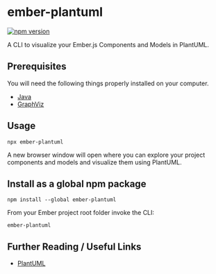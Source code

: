 # ember-plantuml

[![npm version](http://img.shields.io/npm/v/ember-plantuml.svg?style=flat)](https://npmjs.org/package/ember-plantuml "View this project on npm")


A CLI to visualize your Ember.js Components and Models in PlantUML.

## Prerequisites

You will need the following things properly installed on your computer.

* [Java](https://www.oracle.com/in/java/technologies/javase-downloads.html)
* [GraphViz](https://graphviz.org/)

## Usage
```
npx ember-plantuml
```

A new browser window will open where you can explore your project components and models and visualize them using PlantUML.


## Install as a global npm package

```
npm install --global ember-plantuml
```

From your Ember project root folder invoke the CLI:
```
ember-plantuml
```

## Further Reading / Useful Links

* [PlantUML](https://plantuml.com/)
